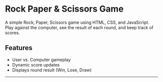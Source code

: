 # Rock Paper & Scissors Game

A simple Rock, Paper, Scissors game using HTML, CSS, and JavaScript. Play against the computer, see the result of each round, and keep track of scores.

## Features

- User vs. Computer gameplay
- Dynamic score updates
- Displays round result (Win, Lose, Draw)

---

